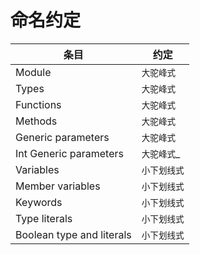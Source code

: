 # 命名约定

| 条目                      | 约定        |
| ------------------------- | ------------------ |
| Module                  | `大驼峰式`   |
| Types                     | `大驼峰式`   |
| Functions                 | `大驼峰式`   |
| Methods                   | `大驼峰式`   |
| Generic parameters        | `大驼峰式`   |
| Int Generic parameters    | `大驼峰式`_  |
| Variables                 | `小下划线式` |
| Member variables          | `小下划线式` |
| Keywords                  | `小下划线式` |
| Type literals             | `小下划线式` |
| Boolean type and literals | `小下划线式` |
